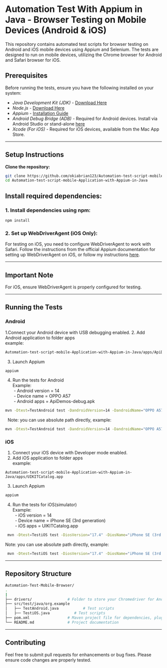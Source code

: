 # Automation Test With Appium in Java - Browser Testing on Mobile Devices (Android & iOS)
This repository contains automated test scripts for browser testing on Android and iOS mobile devices using Appium and Selenium. The tests are designed to run on mobile devices, utilizing the Chrome browser for Android and Safari browser for iOS.

## Prerequisites
Before running the tests, ensure you have the following installed on your system:
- *Java Development Kit (JDK)* - [Download Here](https://www.oracle.com/java/technologies/javase-jdk11-downloads.html)
- *Node.js* - [Download Here](https://nodejs.org/en/download/)
- *Appium* - [Installation Guide](http://appium.io/docs/en/about-appium/getting-started/?lang=en)
- *Android Debug Bridge (ADB)* - Required for Android devices. Install via Android Studio or stand-alone [here](https://developer.android.com/studio/command-line/adb)
- *Xcode (For iOS)* - Required for iOS devices, available from the Mac App Store.

------------------------------------------------------------------------------------
## Setup Instructions
**Clone the repository:**


```bash
git clone https://github.com/okiabrian123/Automation-test-script-mobile-Application-with-Appium-in-Java.git
cd Automation-test-script-mobile-Application-with-Appium-in-Java
```

## Install required dependencies:

### 1. Install dependencies using npm:
```bash
npm install
```

### 2. Set up WebDriverAgent (iOS Only):

For testing on iOS, you need to configure WebDriverAgent to work with Safari. Follow the instructions from the official Appium documentation for setting up WebDriverAgent on iOS, or follow my instructions [here](https://github.com/okiabrian123/Automation-Test-Mobile-Browser/blob/main/WebDriverAgent_Setup.md).

------------------------------------
## Important Note
For iOS, ensure WebDriverAgent is properly configured for testing.

--------------------------------------
## Running the Tests
### Android
1.Connect your Android device with USB debugging enabled.
2. Add Android application to folder apps<br />
example: 
```bash
Automation-test-script-mobile-Application-with-Appium-in-Java/apps/ApiDemos-debug.apk
```
3. Launch Appium

```bash
appium
```
4. Run the tests for Android<br />
Example:<br />
&nbsp;- Android version = 14<br />
&nbsp;- Device name = OPPO A57<br />
&nbsp;- Android apps = ApiDemos-debug.apk<br />
```bash
mvn -Dtest=TestAndroid test -DandroidVersion=14 -DandroidName="OPPO A57" -DandroidApp="ApiDemos-debug.apk"
```

&nbsp; Note: you can use absolute path directly, example:
```bash
mvn -Dtest=TestAndroid test -DandroidVersion=14 -DandroidName="OPPO A57" -DandroidApp="/Users/username/AutomationTest/Automation test script mobile Application/apps/ApiDemos-debug.apk"
```
### iOS
1. Connect your iOS device with Developer mode enabled.<br />
2. Add iOS application to folder apps<br />
example: 
```
Automation-test-script-mobile-Application-with-Appium-in-Java/apps/UIKITCatalog.app
```
3. Launch Appium
```bash
appium
```
4. Run the tests for iOS(simulator)<br />
Example:<br />
&nbsp; - iOS version = 14<br />
&nbsp; - Device name = iPhone SE (3rd generation)<br />
&nbsp; - iOS apps = UIKITCatalog.app<br />

```bash
 mvn -Dtest=TestiOS test -DiosVersion="17.4" -DiosName="iPhone SE (3rd generation)" -DiosApp="UIKITCatalog.app"√
```

Note: you can use absolute path directly, example:

```bash
 mvn -Dtest=TestiOS test -DiosVersion="17.4" -DiosName="iPhone SE (3rd generation)" -DiosApp="/Users/username/AutomationTest/Automation test script mobile Application/apps/UIKITCatalog.app"
```
---------------------------------
## Repository Structure
```bash
Automation-Test-Mobile-Browser/
.
|
├── drivers/                # Folder to store your Chromedriver for Android
├── src/test/java/org.example
│   ├── TestAndroid.java           # Test scripts
│   ├── TestiOS.java           # Test scripts
├── pom.xml                 # Maven project file for dependencies, plugin and profile
└── README.md               # Project documentation
```
-------------------------------
## Contributing
Feel free to submit pull requests for enhancements or bug fixes. Please ensure code changes are properly tested.

